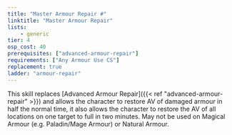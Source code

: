 ```yaml
---
title: "Master Armour Repair #"
linktitle: "Master Armour Repair"
lists:
    - generic
tier: 4
osp_cost: 40
prerequisites: ["advanced-armour-repair"]
requirements: ["Any Armour Use CS"]
replacement: true
ladder: "armour-repair"
---
```

This skill replaces [Advanced Armour Repair]({{< ref "advanced-armour-repair" >}}) and allows the character to restore AV of damaged armour in half the normal time, it also allows the character to restore the AV of all locations on one target to full in two minutes. May not be used on Magical Armour (e.g. Paladin/Mage Armour) or Natural Armour.